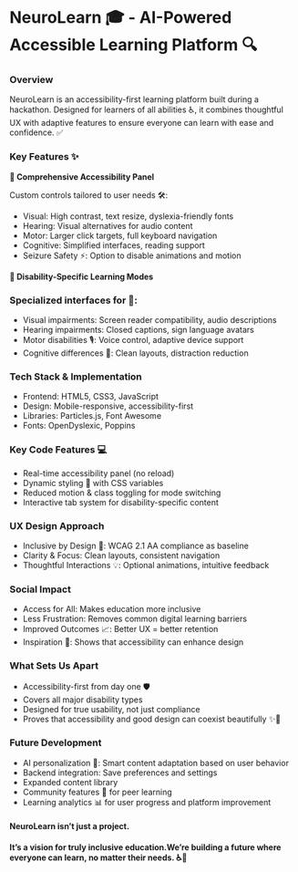 # NeuroLearn 🎓 - AI-Powered Accessible Learning Platform 🔍

### Overview

NeuroLearn is an accessibility-first learning platform built during a hackathon. Designed for learners of all abilities ♿, it combines thoughtful UX with adaptive features to ensure everyone can learn with ease and confidence. ✅

### Key Features ✨

**🔧 Comprehensive Accessibility Panel**

Custom controls tailored to user needs 🛠️:
* Visual: High contrast, text resize, dyslexia-friendly fonts
* Hearing: Visual alternatives for audio content
* Motor: Larger click targets, full keyboard navigation
* Cognitive: Simplified interfaces, reading support
* Seizure Safety ⚡: Option to disable animations and motion

**🎯 Disability-Specific Learning Modes**

### Specialized interfaces for 🎯:
* Visual impairments: Screen reader compatibility, audio descriptions
* Hearing impairments: Closed captions, sign language avatars
* Motor disabilities 🎙️: Voice control, adaptive device support
* Cognitive differences 🧩: Clean layouts, distraction reduction

### Tech Stack & Implementation
* Frontend: HTML5, CSS3, JavaScript
* Design: Mobile-responsive, accessibility-first
* Libraries: Particles.js, Font Awesome
* Fonts: OpenDyslexic, Poppins

### Key Code Features 💻
* Real-time accessibility panel (no reload)
* Dynamic styling 🎨 with CSS variables
* Reduced motion & class toggling for mode switching
* Interactive tab system for disability-specific content

### UX Design Approach
* Inclusive by Design 🧠: WCAG 2.1 AA compliance as baseline
* Clarity & Focus: Clean layouts, consistent navigation
* Thoughtful Interactions 💡: Optional animations, intuitive feedback

### Social Impact
* Access for All: Makes education more inclusive
* Less Frustration: Removes common digital learning barriers
* Improved Outcomes 📈: Better UX = better retention
* Inspiration 🌟: Shows that accessibility can enhance design

### What Sets Us Apart
* Accessibility-first from day one 🛡️
* Covers all major disability types
* Designed for true usability, not just compliance
* Proves that accessibility and good design can coexist beautifully ✨💫

### Future Development
* AI personalization 🤖: Smart content adaptation based on user behavior
* Backend integration: Save preferences and settings
* Expanded content library
* Community features 👥 for peer learning
* Learning analytics 📊 for user progress and platform improvement

#### NeuroLearn isn’t just a project.
#### It’s a vision for truly inclusive education.We’re building a future where everyone can learn, no matter their needs. ♿📘

